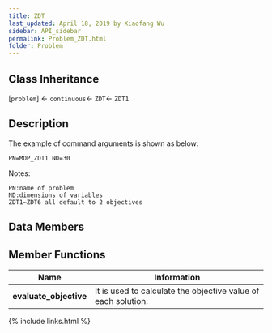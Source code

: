 ```yaml
---
title: ZDT
last_updated: April 18, 2019 by Xiaofang Wu
sidebar: API_sidebar
permalink: Problem_ZDT.html
folder: Problem
---
```


## Class Inheritance

[`problem`] &larr; `continuous`&larr; `ZDT`&larr; `ZDT1`

## Description

The example of command arguments is shown as below:
```
PN=MOP_ZDT1 ND=30
```
Notes:
```
PN:name of problem
ND:dimensions of variables
ZDT1~ZDT6 all default to 2 objectives
```
## Data Members


## Member Functions
|Name|Information|
|-|-|
|**evaluate_objective**|It is used to calculate the objective value of each solution.|

{% include links.html %}
